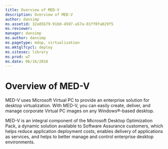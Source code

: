 ```yaml
---
title: Overview of MED-V
description: Overview of MED-V
author: dansimp
ms.assetid: 32a85b79-91b0-4507-a57a-01ff0fa029f5
ms.reviewer: 
manager: dansimp
ms.author: dansimp
ms.pagetype: mdop, virtualization
ms.mktglfcycl: deploy
ms.sitesec: library
ms.prod: w7
ms.date: 06/16/2016
---
```



# Overview of MED-V


MED-V uses Microsoft Virtual PC to provide an enterprise solution for desktop virtualization. With MED-V, you can easily create, deliver, and manage corporate Virtual PC images on any Windows®-based desktop.

MED-V is an integral component of the Microsoft Desktop Optimization Pack, a dynamic solution available to Software Assurance customers, which helps reduce application deployment costs, enables delivery of applications as services, and helps to better manage and control enterprise desktop environments.

 

 





